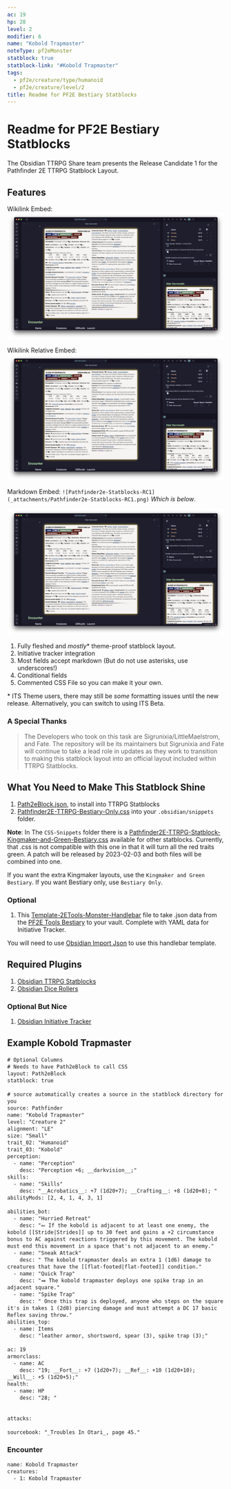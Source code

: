 ```yaml
---
ac: 19
hp: 28
level: 2
modifier: 6
name: "Kobold Trapmaster"
noteType: pf2eMonster
statblock: true
statblock-link: "#Kobold Trapmaster"
tags:
  - pf2e/creature/type/humanoid
  - pf2e/creature/level/2
title: Readme for PF2E Bestiary Statblocks
---
```


# Readme for PF2E Bestiary Statblocks

The Obsidian TTRPG Share team presents the Release Candidate 1 for the Pathfinder 2E TTRPG Statblock Layout.

## Features

Wikilink Embed: ![Pathfinder2e-Statblocks-RC1](_attachments/Pathfinder2e-Statblocks-RC1.png)

Wikilink Relative Embed: ![Pathfinder2e-Statblocks-RC1](_attachments/Pathfinder2e-Statblocks-RC1.png)

Markdown Embed: `![Pathfinder2e-Statblocks-RC1](_attachments/Pathfinder2e-Statblocks-RC1.png)` *Which is below*.

![Pathfinder2e-Statblocks-RC1](_attachments/Pathfinder2e-Statblocks-RC1.png)

1. Fully fleshed and *mostly*\* theme-proof statblock layout.
2. Initiative tracker integration
3. Most fields accept markdown (But do not use asterisks, use underscores!)
4. Conditional fields
5. Commented CSS File so you can make it your own.

\* ITS Theme users, there may still be *some* formatting issues until the new release. Alternatively, you can switch to using ITS Beta.

### A Special Thanks

> The Developers who took on this task are Sigrunixia/LittleMaelstrom, and Fate. The repository will be its maintainers but Sigrunixia and Fate will continue to take a lead role in updates as they work to transition to making this statblock layout into an official layout included within TTRPG Statblocks.

## What You Need to Make This Statblock Shine

1. [Path2eBlock.json](_attachments/Path2eBlock.json), to install into TTRPG Statblocks
2. [Pathfinder2E-TTRPG-Bestiary-Only.css](../CSS-Snippets/Pathfinder2E-TTRPG-Bestiary-Only.css) into your `.obsidian/snippets` folder.

**Note**: In The `CSS-Snippets` folder there is a [Pathfinder2E-TTRPG-Statblock-Kingmaker-and-Green-Bestiary.css](../CSS-Snippets/Pathfinder2E-TTRPG-Statblock-Kingmaker-and-Green-Bestiary.css) available for other statblocks. Currently, that .css is not compatible with this one in that it will turn all the red traits green. A patch will be released by 2023-02-03 and both files will be combined into one.

If you want the extra Kingmaker layouts, use the `Kingmaker and Green Bestiary`. If you want Bestiary only, use `Bestiary Only`.

### Optional

1. This [Template-2ETools-Monster-Handlebar](Template-2ETools-Monster-Handlebar.md) file to take .json data from the [PF2E Tools Bestiary](https://pf2etools.com/bestiary.html#aapoph%20serpentfolk_b2) to your vault. Complete with YAML data for Initiative Tracker.

You will need to use [Obsidian Import Json](https://github.com/farling42/obsidian-import-json) to use this handlebar template.

## Required Plugins

1. [Obsidian TTRPG Statblocks](https://github.com/valentine195/obsidian-5e-statblocks)
2. [Obsidian Dice Rollers](https://github.com/valentine195/obsidian-dice-roller)

### Optional But Nice

1. [Obsidian Initiative Tracker](https://github.com/valentine195/obsidian-initiative-tracker)

## Example Kobold Trapmaster

```statblock
# Optional Columns
# Needs to have Path2eBlock to call CSS
layout: Path2eBlock
statblock: true

# source automatically creates a source in the statblock directory for you
source: Pathfinder
name: "Kobold Trapmaster"
level: "Creature 2"
alignment: "LE"
size: "Small"
trait_02: "Humanoid"
trait_03: "Kobold"
perception:
  - name: "Perception"
    desc: "Perception +6; __darkvision__;"
skills:
  - name: "Skills"
    desc: "__Acrobatics__: +7 (1d20+7); __Crafting__: +8 (1d20+8); "
abilityMods: [2, 4, 1, 4, 3, 1]

abilities_bot:
  - name: "Hurried Retreat"
    desc: "⬻ If the kobold is adjacent to at least one enemy, the kobold [[Stride|Strides]] up to 30 feet and gains a +2 circumstance bonus to AC against reactions triggered by this movement. The kobold must end this movement in a space that's not adjacent to an enemy."
  - name: "Sneak Attack"
    desc: " The kobold trapmaster deals an extra 1 (1d6) damage to creatures that have the [[flat-footed|flat-footed]] condition."
  - name: "Quick Trap"
    desc: "⬽ The kobold trapmaster deploys one spike trap in an adjacent square."
  - name: "Spike Trap"
    desc: " Once this trap is deployed, anyone who steps on the square it's in takes 1 (2d8) piercing damage and must attempt a DC 17 basic Reflex saving throw."
abilities_top:
  - name: Items
    desc: "leather armor, shortsword, spear (3), spike trap (3);"

ac: 19
armorclass:
  - name: AC
    desc: "19; __Fort__: +7 (1d20+7); __Ref__: +10 (1d20+10); __Will__: +5 (1d20+5);"
health:
  - name: HP
    desc: "28; "


attacks:

sourcebook: "_Troubles In Otari_, page 45."
```

### Encounter

```encounter-table
name: Kobold Trapmaster
creatures:
  - 1: Kobold Trapmaster
```
